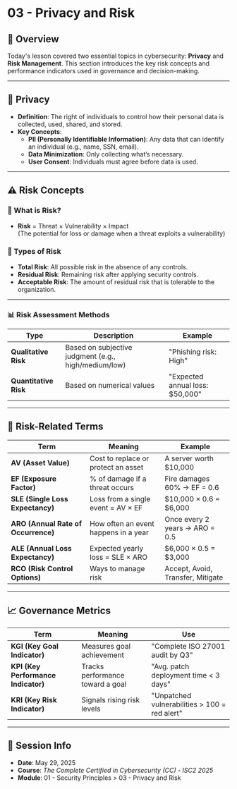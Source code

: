 # 03 - Privacy and Risk

## 📘 Overview

Today's lesson covered two essential topics in cybersecurity: **Privacy** and **Risk Management**. This section introduces the key risk concepts and performance indicators used in governance and decision-making.

---

## 🔐 Privacy
- **Definition**: The right of individuals to control how their personal data is collected, used, shared, and stored.
- **Key Concepts**:
  - **PII (Personally Identifiable Information)**: Any data that can identify an individual (e.g., name, SSN, email).
  - **Data Minimization**: Only collecting what’s necessary.
  - **User Consent**: Individuals must agree before data is used.

---

## ⚠️ Risk Concepts

### 🔸 What is Risk?
- **Risk** = Threat × Vulnerability × Impact  
  (The potential for loss or damage when a threat exploits a vulnerability)

### 🔸 Types of Risk
- **Total Risk**: All possible risk in the absence of any controls.
- **Residual Risk**: Remaining risk after applying security controls.
- **Acceptable Risk**: The amount of residual risk that is tolerable to the organization.

---

### 📊 Risk Assessment Methods

| Type | Description | Example |
|------|-------------|---------|
| **Qualitative Risk** | Based on subjective judgment (e.g., high/medium/low) | "Phishing risk: High" |
| **Quantitative Risk** | Based on numerical values | "Expected annual loss: $50,000" |

---

## 🧠 Risk-Related Terms

| Term | Meaning | Example |
|------|--------|---------|
| **AV (Asset Value)** | Cost to replace or protect an asset | A server worth $10,000 |
| **EF (Exposure Factor)** | % of damage if a threat occurs | Fire damages 60% → EF = 0.6 |
| **SLE (Single Loss Expectancy)** | Loss from a single event = AV × EF | $10,000 × 0.6 = $6,000 |
| **ARO (Annual Rate of Occurrence)** | How often an event happens in a year | Once every 2 years → ARO = 0.5 |
| **ALE (Annual Loss Expectancy)** | Expected yearly loss = SLE × ARO | $6,000 × 0.5 = $3,000 |
| **RCO (Risk Control Options)** | Ways to manage risk | Accept, Avoid, Transfer, Mitigate |

---

## 📈 Governance Metrics

| Term | Meaning | Use |
|------|--------|-----|
| **KGI (Key Goal Indicator)** | Measures goal achievement | "Complete ISO 27001 audit by Q3" |
| **KPI (Key Performance Indicator)** | Tracks performance toward a goal | "Avg. patch deployment time < 3 days" |
| **KRI (Key Risk Indicator)** | Signals rising risk levels | "Unpatched vulnerabilities > 100 = red alert" |

---

## 📅 Session Info

- **Date**: May 29, 2025  
- **Course**: *The Complete Certified in Cybersecurity (CC) - ISC2 2025*  
- **Module**: 01 - Security Principles > 03 - Privacy and Risk
